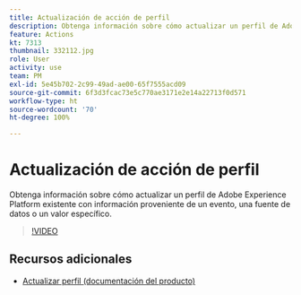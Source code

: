 ```yaml
---
title: Actualización de acción de perfil
description: Obtenga información sobre cómo actualizar un perfil de Adobe Experience Platform existente con información proveniente de un evento, una fuente de datos o utilizando un valor específico.
feature: Actions
kt: 7313
thumbnail: 332112.jpg
role: User
activity: use
team: PM
exl-id: 5e45b702-2c99-49ad-ae00-65f7555acd09
source-git-commit: 6f3d3fcac73e5c770ae3171e2e14a22713f0d571
workflow-type: ht
source-wordcount: '70'
ht-degree: 100%

---
```


# Actualización de acción de perfil

Obtenga información sobre cómo actualizar un perfil de Adobe Experience Platform existente con información proveniente de un evento, una fuente de datos o un valor específico.

>[!VIDEO](https://video.tv.adobe.com/v/332112?quality=12)

## Recursos adicionales

* [Actualizar perfil (documentación del producto)](https://experienceleague.adobe.com/docs/journeys/using/building-journeys/about-journey-building/action-activities/update-profiles.html?lang=es#important-notes)
